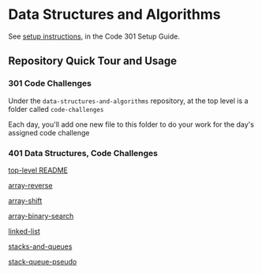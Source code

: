 # Data Structures and Algorithms

See [setup instructions](https://codefellows.github.io/setup-guide/code-301/3-code-challenges), in the Code 301 Setup Guide.

## Repository Quick Tour and Usage

### 301 Code Challenges

Under the `data-structures-and-algorithms` repository, at the top level is a folder called `code-challenges`

Each day, you'll add one new file to this folder to do your work for the day's assigned code challenge

### 401 Data Structures, Code Challenges

[top-level README](javascript/README.md)

[array-reverse](javascript/array-reverse/README.md)

[array-shift](javascript/array-shift/README.md)

[array-binary-search](javascript/array-binary-search/README.md)

[linked-list](javascript/linked-list/README.md)

[stacks-and-queues](javascript/stacks-and-queues/README.md)

[stack-queue-pseudo](javascript/stack-queue-pseudo/README.md)